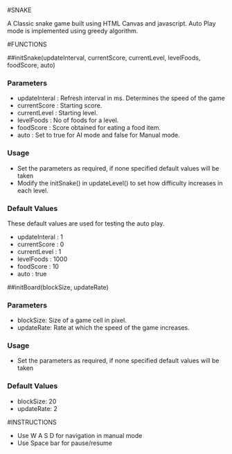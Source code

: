 #SNAKE

A Classic snake game built using HTML Canvas and javascript. Auto Play mode is implemented using greedy algorithm. 

#FUNCTIONS

##initSnake(updateInterval, currentScore, currentLevel, levelFoods, foodScore, auto) 

### Parameters

 - updateInteral : Refresh interval in ms. Determines the speed of the game
 - currentScore : Starting score.
 - currentLevel : Starting level.
 - levelFoods : No of foods for a level.
 - foodScore : Score obtained for eating a food item.
 - auto : Set to true for AI mode and false for Manual mode.

### Usage

- Set the parameters as required, if none specified default values will be taken
- Modify the initSnake() in updateLevel() to set how difficulty increases in each level.

### Default Values

These default values are used for testing the auto play.

 - updateInteral : 1
 - currentScore : 0
 - currentLevel : 1
 - levelFoods : 1000
 - foodScore : 10
 - auto : true




##initBoard(blockSize, updateRate)

### Parameters

 - blockSize: Size of a game cell in pixel.
 - updateRate: Rate at which the speed of the game increases.

### Usage

- Set the parameters as required, if none specified default values will be taken


### Default Values

 - blockSize: 20
 - updateRate: 2


#INSTRUCTIONS

 - Use W A S D for navigation in manual mode
 - Use Space bar for pause/resume



